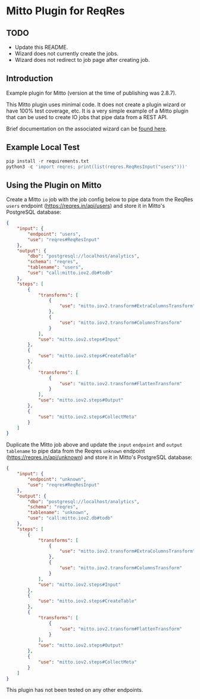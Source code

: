# Mitto Plugin for ReqRes  
  
## TODO

* Update this README.
* Wizard does not currently create the jobs.
* Wizard does not redirect to job page after creating job.

## Introduction

Example plugin for Mitto (version at the time of publishing was 2.8.7).

This Mitto plugin uses minimal code. It does not create a plugin
wizard or have 100% test coverage, etc. It is a very simple example of
a Mitto plugin that can be used to create IO jobs that pipe data from
a REST API.

Brief documentation on the associated wizard can be
[found here](docs/src/wizard.md).

## Example Local Test  
  
```python
pip install -r requirements.txt
python3 -c 'import reqres; print(list(reqres.ReqResInput("users")))'
```
   
## Using the Plugin on Mitto  
  
Create a Mitto `io` job with the job config below to pipe data from the ReqRes `users` endpoint (https://reqres.in/api/users) and store it in Mitto's PostgreSQL database:
```json
{
    "input": {
        "endpoint": "users",
        "use": "reqres#ReqResInput"
    },
    "output": {
        "dbo": "postgresql://localhost/analytics",
        "schema": "reqres",
        "tablename": "users",
        "use": "call:mitto.iov2.db#todb"
    },
    "steps": [
        {
            "transforms": [
                {
                    "use": "mitto.iov2.transform#ExtraColumnsTransform"
                },
                {
                    "use": "mitto.iov2.transform#ColumnsTransform"
                }
            ],
            "use": "mitto.iov2.steps#Input"
        },
        {
            "use": "mitto.iov2.steps#CreateTable"
        },
        {
            "transforms": [
                {
                    "use": "mitto.iov2.transform#FlattenTransform"
                }
            ],
            "use": "mitto.iov2.steps#Output"
        },
        {
            "use": "mitto.iov2.steps#CollectMeta"
        }
    ]
}
```

Duplicate the Mitto job above and update the `input` `endpoint` and `output` `tablename` to pipe data from the Reqres `unknown` endpoint (https://reqres.in/api/unknown) and store it in Mitto's PostgreSQL database:
```json
{
    "input": {
        "endpoint": "unknown",
        "use": "reqres#ReqResInput"
    },
    "output": {
        "dbo": "postgresql://localhost/analytics",
        "schema": "reqres",
        "tablename": "unknown",
        "use": "call:mitto.iov2.db#todb"
    },
    "steps": [
        {
            "transforms": [
                {
                    "use": "mitto.iov2.transform#ExtraColumnsTransform"
                },
                {
                    "use": "mitto.iov2.transform#ColumnsTransform"
                }
            ],
            "use": "mitto.iov2.steps#Input"
        },
        {
            "use": "mitto.iov2.steps#CreateTable"
        },
        {
            "transforms": [
                {
                    "use": "mitto.iov2.transform#FlattenTransform"
                }
            ],
            "use": "mitto.iov2.steps#Output"
        },
        {
            "use": "mitto.iov2.steps#CollectMeta"
        }
    ]
}
```

This plugin has not been tested on any other endpoints.  
